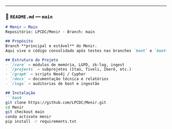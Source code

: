 ---

### 🧩 `README.md` — `main`
```markdown
# Menir – Main
Repositório: LPCDC/Menir · Branch: main

## Propósito
Branch **principal e estável** do Menir.  
Aqui vive o código consolidado após testes nas branches `boot` e `boot-local`.

## Estrutura do Projeto
- `/core` — módulos de memória, LGPD, zk-log, ingest  
- `/projects` — subprojetos (Itaú, Tivoli, Iberê, etc.)  
- `/graph` — scripts Neo4j / Cypher  
- `/docs` — documentação técnica e relatórios  
- `/logs` — auditorias de boot e ingestão  

## Instalação
```bash
git clone https://github.com/LPCDC/Menir.git
cd Menir
git checkout main
conda activate menir
pip install -r requirements.txt